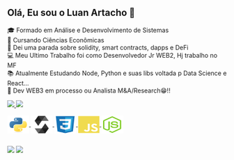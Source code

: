 ## Olá, Eu sou o Luan Artacho :wave:
 
 :mortar_board: Formado em Análise e Desenvolvimento de Sistemas <br>
 👀 Cursando Ciências Econômicas <br>
 🌱 Dei uma parada sobre solidity, smart contracts, dapps e DeFi<br>
 💻 Meu Ultimo Trabalho foi como Desenvolvedor Jr WEB2, Hj trabalho no MF<br>
 :books: Atualmente Estudando Node, Python e suas libs voltada p Data Science e React... <br>
   🥇 Dev WEB3 em processo ou Analista M&A/Research😁!!
 
 <div>
  <a href="https://github.com/LuanArtacho">
  <img height="160em" src="https://github-readme-stats.vercel.app/api?username=LuanArtacho&show_icons=true&theme=dracula&include_all_commits=true&count_private=true"/>
  <img height="160em" src="https://github-readme-stats.vercel.app/api/top-langs/?username=LuanArtacho&layout=compact&langs_count=7&theme=dracula"/>
</div>
<div style="display: inline_block"><br>
  <img align="center" alt="Luan-Python" height="40" width="50" src="https://raw.githubusercontent.com/devicons/devicon/1119b9f84c0290e0f0b38982099a2bd027a48bf1/icons/python/python-original.svg">
  <img align="center" alt="Luan-Solidity" height="40" width="50" src="https://raw.githubusercontent.com/devicons/devicon/1119b9f84c0290e0f0b38982099a2bd027a48bf1/icons/solidity/solidity-original.svg">
  <img align="center" alt="Luan-CSS" height="40" width="50" src="https://raw.githubusercontent.com/devicons/devicon/master/icons/css3/css3-original.svg">
  <img align="center" alt="Luan-Js" height="40" width="50" src="https://raw.githubusercontent.com/devicons/devicon/master/icons/javascript/javascript-plain.svg">
  <img align="center" alt="Luan-Node" height="40" width="50" src="https://github.com/devicons/devicon/blob/master/icons/nodejs/nodejs-original.svg">
</div>
  
  ##
 
<div>
  <a href="https://www.linkedin.com/in/luan-artacho/" target="_blank"><img src="https://img.shields.io/badge/-LinkedIn-%230077B5?style=for-the-badge&logo=linkedin&logoColor=white" target="_blank"></a>
  <a href="https://github.com/LuanArtacho/EstudoCSharp" target="_blank"><img src="https://img.shields.io/badge/C%23-239120?style=for-the-badge&logo=c-sharp&logoColor=white" target="_blank"></a>
